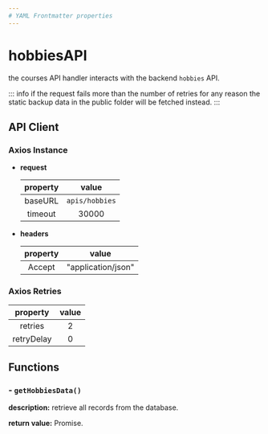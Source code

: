 ```yaml
---
# YAML Frontmatter properties
---
```


# hobbiesAPI

the courses API handler interacts with the backend `hobbies` API.

::: info
if the request fails more than the number of retries for any reason the static backup data in the public folder will be fetched instead.
:::

## API Client

### Axios Instance

- **request**

  | property |     value      |
  | :------: | :------------: |
  | baseURL  | `apis/hobbies` |
  | timeout  |     30000      |

- **headers**

  | property |       value        |
  | :------: | :----------------: |
  |  Accept  | "application/json" |

### Axios Retries

|  property  | value |
| :--------: | :---: |
|  retries   |   2   |
| retryDelay |   0   |

## Functions

### - `getHobbiesData()`

**description:** retrieve all records from the database.

**return value:** Promise.
